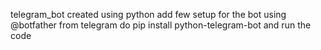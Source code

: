 telegram_bot created using python 
add few setup for the bot using @botfather from telegram 
do pip install python-telegram-bot and run the code
